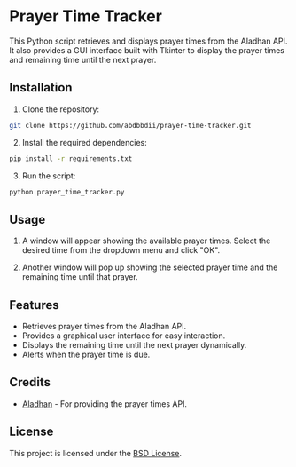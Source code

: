 # Prayer Time Tracker

This Python script retrieves and displays prayer times from the Aladhan API. It also provides a GUI interface built with Tkinter to display the prayer times and remaining time until the next prayer.

## Installation

1. Clone the repository:

```bash
git clone https://github.com/abdbbdii/prayer-time-tracker.git
```

2. Install the required dependencies:

```bash
pip install -r requirements.txt
```

3. Run the script:

```bash
python prayer_time_tracker.py
```

## Usage


1. A window will appear showing the available prayer times. Select the desired time from the dropdown menu and click "OK".

2. Another window will pop up showing the selected prayer time and the remaining time until that prayer.

## Features

- Retrieves prayer times from the Aladhan API.
- Provides a graphical user interface for easy interaction.
- Displays the remaining time until the next prayer dynamically.
- Alerts when the prayer time is due.

## Credits

- [Aladhan](https://aladhan.com/) - For providing the prayer times API.

## License

This project is licensed under the [BSD License](https://github.com/abdbbdii/prayer_timer/blob/main/LICENSE).
